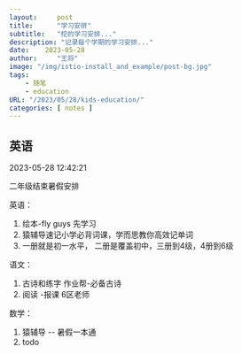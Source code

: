 ```yaml
---
layout:     post
title:      "学习安排"
subtitle:   "挖的学习安排..."
description: "记录每个学期的学习安排..."
date:    2023-05-28
author:     "王将"
image: "/img/istio-install_and_example/post-bg.jpg"
tags:
    - 随笔
    - education
URL: "/2023/05/28/kids-education/"
categories: [ notes ]
---
```


## 英语

2023-05-28 12:42:21 

二年级结束暑假安排

英语： 

1. 绘本-fly guys 先学习
2. 猿辅导速记小学必背词课，学而思教你高效记单词
3. 一册就是初一水平， 二册是覆盖初中，三册到4级，4册到6级

语文：

1. 古诗和练字  作业帮-必备古诗
2. 阅读 -报课 6区老师

数学：

1. 猿辅导 -- 暑假一本通
2. todo
